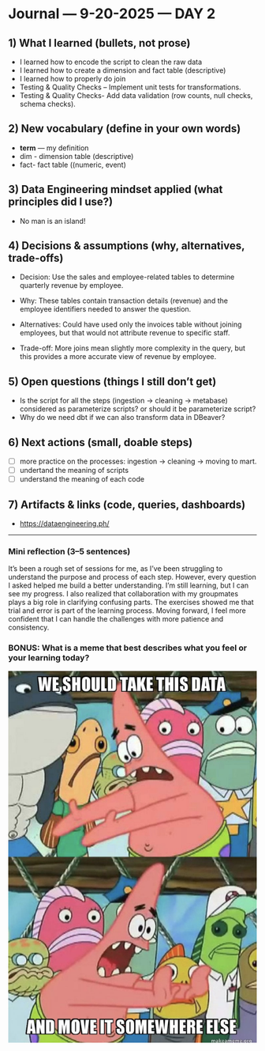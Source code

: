 # Journal — 9-20-2025 — DAY 2

## 1) What I learned (bullets, not prose)
- I learned how to encode the script to clean the raw data
- I learned how to create a dimension  and fact table (descriptive)
- I learned how to properly do join
- Testing & Quality Checks – Implement unit tests for transformations.
- Testing & Quality Checks- Add data validation (row counts, null checks, schema checks).

## 2) New vocabulary (define in your own words)
- **term** — my definition
- dim - dimension table (descriptive)
- fact- fact table ((numeric, event)

## 3) Data Engineering mindset applied (what principles did I use?)
- No man is an island!

## 4) Decisions & assumptions (why, alternatives, trade-offs)
- Decision: Use the sales and employee-related tables to determine quarterly revenue by employee.

- Why: These tables contain transaction details (revenue) and the employee identifiers needed to answer the question.

- Alternatives: Could have used only the invoices table without joining employees, but that would not attribute revenue to specific staff.

- Trade-off: More joins mean slightly more complexity in the query, but this provides a more accurate view of revenue by employee.

## 5) Open questions (things I still don’t get)
- Is the script for all the steps (ingestion -> cleaning -> metabase) considered as parameterize scripts? or should it be parameterize script?
- Why do we need dbt if we can also transform data in DBeaver?

## 6) Next actions (small, doable steps)
- [ ] more practice on the processes: ingestion -> cleaning -> moving to mart.
- [ ] undertand the meaning of scripts
- [ ] understand the meaning of each code

## 7) Artifacts & links (code, queries, dashboards)
- https://dataengineering.ph/

---

### Mini reflection (3–5 sentences)
It’s been a rough set of sessions for me, as I’ve been struggling to understand the purpose and process of each step. However, every question I asked helped me build a better understanding. I’m still learning, but I can see my progress. I also realized that collaboration with my groupmates plays a big role in clarifying confusing parts. The exercises showed me that trial and error is part of the learning process. Moving forward, I feel more confident that I can handle the challenges with more patience and consistency.



### BONUS: What is a meme that best describes what you feel or your learning today?

![Alt text](../assets/meme.png "chaotic mind?")
